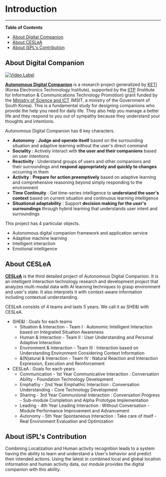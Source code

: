# Introduction

---

<!--- Short introduction -->

**Table of Contents**

- [About Digital Companion](#about-digital-companion)
- [About CESLeA](#about-ceslea)
- [About iSPL's Contribution](#about-this)

## About Digital Companion

[![Video Label](http://img.youtube.com/vi/Mtd21gnQ2cg/0.jpg)](https://youtu.be/Mtd21gnQ2cg?t=0s)

<b>[Autonomous Digital Companion]</b> is a research project generalized by [KETI] (Korea Electronics Technnology Institute), supported by the [IITP] (Institute for Information & Communications Technology Promotion) grant funded by the [Ministry of Science and ICT] (MSIT, a ministry of the Government of South Korea). This is a fundamental study for designing companions who provide the help you need for daily life. They also help you manage a better life and they respond to you out of sympathy because they understand your thoughts and intentions.

Autonomous Digital Companion has 6 key characters.
- <b>Autonomy</b> : <b>Judge and operate itself</b> based on the surrounding situation and adaptive learning without the user's direct command
- <b>Sociality</b> : Actively interact with <b>the user and their companions</b> based on user intentions
- <b>Reactivity</b> : Understand groups of users and other companions and their surroundings and <b>respond appropriately and quickly to changes</b> occurring in them
- <b>Activity</b> : <b>Prepare for action preemptively</b> based on adaptive learning and comprehensive reasoning beyond simply responding to the environment
- <b>Time Continuity</b> : Get time-series intelligence to <b>understand the user's context</b> based on current situation and continuous learning intelligence
- <b>Situational adaptability</b> : Support <b>decision making for the user's surroundings</b> through hybrid learning that understands user intent and surroundings

This project has 4 particular objects.
- Autonomous digital companion framework and application service
- Adaptive machine learning
- Intelligent interaction
- Emotional intelligence

## About CESLeA

<b>[CESLeA]</b> is the third detailed project of Autonomous Digital Companion. It is an intelligent interaction technology research and development project that analyzes multi-modal data with AI learning techniques to grasp environment and user's state. It also interprets it with context-aware information including contextual understanding.

CESLeA consists of 4 teams and lasts 5 years. We call it as SHE&I with CESLeA.
- SHE&I : Goals for each teams
  - Situation & Interaction - Team I : Autonomic Intelligent Interaction based on Integrated Situation Awareness
  - Human & Interaction - Team II : User Understanding and Personal Adaptive Interaction
  - Environment & Interaction - Team III : Interaction based on Understanding Environment Considering Context Information
  - &(N)atural & Interaction - Team IV : Natural Reaction and Interaction Expression, Execution and Reinforcement
- CESLeA : Goals for each years
  - Communication - 1st Year Communicative Interaction : Conversation Ability - Foundation Technology Development
  - Emphathy - 2nd Year Emphathic Interaction : Conversation Understanding - Core Technology Development
  - Sharing - 3rd Year Communional Interaction : Conversation Progress - Sub-module Completion and Alpha Prototype Implementation
  - Leading - 4th Year Leading Interaction : Without Conversation - Module Performance Improvement and Advancement
  - Autonomy - 5th Year Spontaneous Interaction : Take care of itself - Real Environment Evaluation and Optimization

## About iSPL's Contribution

Combining Localization and Human activity recognition leads to a system having the ability to learn and understand a User's behavior and predict their intended actions. Using the latest in combined local and global location information and human activity data, our module provides the digital companion with this ability.

<!---
Write detail introduction of your module.
If you wanna make some links, use [blahblah] and look below.
-->

<!---
Here is for making links. if you used [blahblah] above this section, Here you can make them hypertext.
You need to change the destination of each urls to your own repository.
-->
[CESLeA]: http://abr.knu.ac.kr/wordpress/ceslea/
[Autonomous Digital Companion]: http://aicompanion.or.kr/
[KETI]: https://www.keti.re.kr/
[Ministry of Science and ICT]: https://www.msit.go.kr/
[IITP]: https://www.iitp.kr/

